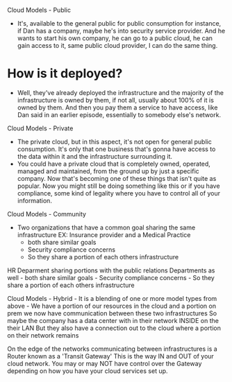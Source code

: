 
Cloud Models - Public

- It's, available to the general public for public consumption for instance, if Dan has a company, maybe he's into security service provider. And he wants to start his own company, he can go to a public cloud, he can gain access to it, same public cloud provider, I can do the same thing.

# How is it deployed? 
- Well, they've already deployed the infrastructure and the majority of the infrastructure is owned by them, if not all, usually about 100% of it is owned by them. And then you pay them a service to have access, like Dan said in an earlier episode, essentially to somebody else's network.


Cloud Models - Private

- The private cloud, but in this aspect, it's not open for general public consumption. It's only that one business that's gonna have access to the data within it and the infrastructure surrounding it.
-  You could have a private cloud that is completely owned, operated, managed and maintained, from the ground up by just a specific company. Now that's becoming one of these things that isn't quite as popular. Now you might still be doing something like this or if you have compliance, some kind of legality where you have to control all of your information.

Cloud Models - Community
- Two organizations that have a common goal sharing the same infrastructure
EX: Insurance provider and a Medical Practice
    - both share similar goals
    - Security compliance concerns
    - So they share a portion of each others infrastructure

HR Deparment sharing portions with the public relations Departments as well
    - both share similar goals
    - Security compliance concerns
    - So they share a portion of each others infrastructure

Cloud Models - Hybrid
    - It is a blending of one or more model types from above
    - We have a portion of our resources in the cloud and a portion on prem
    we now have communication between these two infrastructures
So maybe the company has a data center with in their network INSIDE on the their LAN
But they also have a connection out to the cloud where a portion on their network remains

On the edge of the networks communicating between infrastructures is a Router known as a 'Transit Gateway' This is the way IN and OUT of your cloud network. You may or may NOT have control over the Gateway depending on how you have your cloud services set up. 


